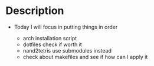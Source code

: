 # Description 

- Today I will focus in putting things in order

  - arch installation script
  - dotfiles check if worth it
  - nand2tetris use submodules instead
  - check about makefiles and see if how can I apply it
